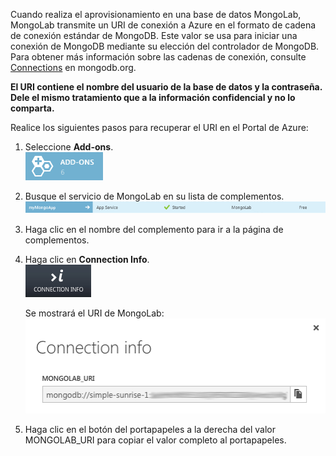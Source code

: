 Cuando realiza el aprovisionamiento en una base de datos MongoLab,
MongoLab transmite un URI de conexión a Azure en el formato de cadena de
conexión estándar de MongoDB. Este valor se usa para iniciar una
conexión de MongoDB mediante su elección del controlador de MongoDB.
Para obtener más información sobre las cadenas de conexión, consulte
[Connections][1] en mongodb.org.

**El URI contiene el nombre del usuario de la base de datos y la
contraseña. Dele el mismo tratamiento que a la información confidencial
y no lo comparta.**

Realice los siguientes pasos para recuperar el URI en el Portal de
Azure:

1.  Seleccione **Add-ons**.  
     ![AddonsButton](./media/howto-get-connectioninfo-mongolab/button-addons.png)
2.  Busque el servicio de MongoLab en su lista de complementos.  
     ![MongolabEntry](./media/howto-get-connectioninfo-mongolab/entry-mongolabaddon.png)
3.  Haga clic en el nombre del complemento para ir a la página de
    complementos.
4.  Haga clic en **Connection Info**.  
     ![ConnectionInfoButton](./media/howto-get-connectioninfo-mongolab/button-connectioninfo.png)
    
     Se mostrará el URI de MongoLab:  
     ![ConnectionInfoScreen](./media/howto-get-connectioninfo-mongolab/dialog-mongolab_connectioninfo.png)
5.  Haga clic en el botón del portapapeles a la derecha del valor
    MONGOLAB\_URI para copiar el valor completo al portapapeles.



[1]: http://www.mongodb.org/display/DOCS/Connections
